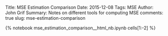 Title: MSE Estimation Comparison
Date: 2015-12-08
Tags: MSE
Author: John Grif
Summary: Notes on different tools for computing MSE
comments: true
slug: mse-estimation-comparison

{% notebook mse_estimation_comparison__html_nb.ipynb cells[1:-2] %}
